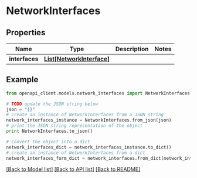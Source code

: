 # NetworkInterfaces


## Properties

Name | Type | Description | Notes
------------ | ------------- | ------------- | -------------
**interfaces** | [**List[NetworkInterface]**](NetworkInterface.md) |  | 

## Example

```python
from openapi_client.models.network_interfaces import NetworkInterfaces

# TODO update the JSON string below
json = "{}"
# create an instance of NetworkInterfaces from a JSON string
network_interfaces_instance = NetworkInterfaces.from_json(json)
# print the JSON string representation of the object
print NetworkInterfaces.to_json()

# convert the object into a dict
network_interfaces_dict = network_interfaces_instance.to_dict()
# create an instance of NetworkInterfaces from a dict
network_interfaces_form_dict = network_interfaces.from_dict(network_interfaces_dict)
```
[[Back to Model list]](../README.md#documentation-for-models) [[Back to API list]](../README.md#documentation-for-api-endpoints) [[Back to README]](../README.md)


